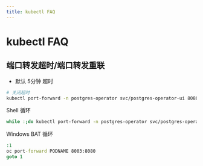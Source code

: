 ```yaml
---
title: kubectl FAQ
---
```


# kubectl FAQ

## 端口转发超时/端口转发重联
* 默认 5分钟 超时


```bash
# 关闭超时
kubectl port-forward -n postgres-operator svc/postgres-operator-ui 8080:80 --request-timeout 0
```

Shell 循环

```bash
while :;do kubectl port-forward -n postgres-operator svc/postgres-operator-ui 8080:80; done
```

Windows BAT 循环

```bat
:1
oc port-forward PODNAME 8003:8080
goto 1
```
